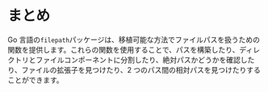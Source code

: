 # まとめ

Go 言語の`filepath`パッケージは、移植可能な方法でファイルパスを扱うための関数を提供します。これらの関数を使用することで、パスを構築したり、ディレクトリとファイルコンポーネントに分割したり、絶対パスかどうかを確認したり、ファイルの拡張子を見つけたり、2 つのパス間の相対パスを見つけたりすることができます。
